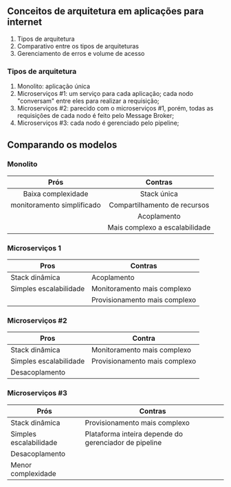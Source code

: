 

## Conceitos de arquitetura em aplicações para internet

 

1. Tipos de arquitetura
2. Comparativo entre os tipos de arquiteturas
3. Gerenciamento de erros e volume de acesso

### Tipos de arquitetura

1. Monolito: aplicação única
2. Microserviços #1: um serviço para cada aplicação; cada nodo "conversam" entre eles para realizar a requisição;
3. Microserviços #2: parecido com o microserviços #1, porém, todas as requisições de cada nodo é feito pelo Message Broker;
4. Microserviços #3: cada nodo é gerenciado pelo pipeline; 

## Comparando os modelos

### Monolito

|            Prós            |            Contras             |
| :------------------------: | :----------------------------: |
|     Baixa complexidade     |          Stack única           |
| monitoramento simplificado |  Compartilhamento de recursos  |
|                            |          Acoplamento           |
|                            | Mais complexo a escalabilidade |

### Microserviços 1

| Pros                   | Contras                       |
| ---------------------- | ----------------------------- |
| Stack dinâmica         | Acoplamento                   |
| Simples escalabilidade | Monitoramento mais complexo   |
|                        | Provisionamento mais complexo |

### Microserviços #2

| Pros                   | Contra                        |
| ---------------------- | ----------------------------- |
| Stack dinâmica         | Monitoramento mais complexo   |
| Simples escalabilidade | Provisionamento mais complexo |
| Desacoplamento         |                               |

### Microserviços #3

| Prós                   | Contras                                               |
| ---------------------- | ----------------------------------------------------- |
| Stack dinâmica         | Provisionamento mais complexo                         |
| Simples escalabilidade | Plataforma inteira depende do gerenciador de pipeline |
| Desacoplamento         |                                                       |
| Menor complexidade     |                                                       |

